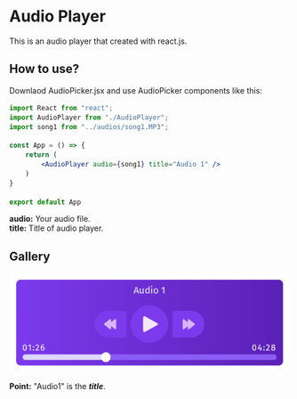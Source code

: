 # Audio Player
This is an audio player that created with react.js.

## How to use?
Downlaod AudioPicker.jsx and use AudioPicker components like this:

```jsx
import React from "react";
import AudioPlayer from "./AudioPlayer";
import song1 from "../audios/song1.MP3";

const App = () => {
    return (
        <AudioPlayer audio={song1} title="Audio 1" />
    )
}

export default App
```

**audio:** Your audio file.  
**title:** Title of audio player.

## Gallery

![audio player image](https://github.com/MJF1382/audio-player/raw/main/images/AudioPlayer.png)

**Point:** "Audio1" is the ***title***.
